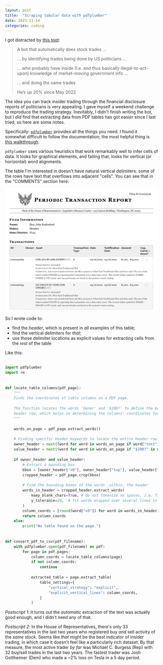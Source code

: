 ```yaml
---
layout: post
title:  "Scraping tabular data with pdfplumber"
date: 2023-11-14
categories: coding
---
```


I got distracted by [this toot](https://saturation.social/@clive/111388314905994899):

> A bot that automatically does stock trades …
> 
> … by identifying trades being done by US politicians …
> 
> … who probably have inside (I.e. and thus basically illegal-to-act-upon) knowledge of market-moving government info …
> 
> … and doing the same trades
> 
> He’s up 20% since May 2022

The idea you can track insider trading through the financial disclosure reports
of politicians is very appealing. I gave myself a weekend challenge to reproduce
the trading strategy. Inevitably, I didn't finish writing the bot, but I _did_
find that extracting data from PDF tables has got easier since I last tried, so
here are some notes.

<!--more-->

Specifically: [`pdfplumber`](https://github.com/jsvine/pdfplumber) provides all the things you need. I found it
somewhat difficult to follow the documentation; the most helpful thing is [this walkthrough](https://github.com/jsvine/pdfplumber/blob/stable/examples/notebooks/extract-table-nics.ipynb). 


`pdfplumber` uses various heuristics that work remarkably well to infer cells of
data. It looks for graphical elements, and failing that, looks for vertical (or
horizontal) word alignments.

The table I'm interested in doesn't have natural
vertical delimiters: some of the rows have text that overflows into
adjacent "cells". You can see that in the "COMMENTS" section here:

!["Periodic Transaction Report" of Jon Rutherford, showing two stock transactions](/assets/images/pdftables_example.png)


So I wrote code to:

* find the _header_, which is present in _all_ examples of this table; 
* find the vertical delimiters for _that_;  
* use those delimiter locations as explicit values for extracting cells from the _rest_ of the table

Like this:

```python

import pdfplumber
import re


def locate_table_columns(pdf_page):
    """
    Finds the coordinates of table columns on a PDF page.

    The function locates the words 'Owner' and '$200?' to define the bounds of the 
    header row, which helps in determining the columns' coordinates for table extraction.
    """

    words_on_page = pdf_page.extract_words()

    # Finding specific header keywords to locate the entire header row
    owner_header = next((word for word in words_on_page if word["text"] == "Owner"), None)
    value_header = next((word for word in words_on_page if "$200?" in word["text"]), None)

    if owner_header and value_header:
        # Extract a bounding box
        bbox = [owner_header["x0"], owner_header["top"], value_header["x1"], value_header["bottom"]]
        cropped_header = pdf_page.crop(bbox)

        # Find the bounding boxes of the words _within_ the header
        words_in_header = cropped_header.extract_words(
            keep_blank_chars=True, # do not tokenize on spaces, i.e. fit entire lines in 1 box
            y_tolerance=20,  # fit words wrapped over several lines in 1 box
        )
        column_coords = [round(word["x0"]) for word in words_in_header]
        return column_coords
    else:
        print("No table found on the page.")


def convert_pdf_to_csv(pdf_filename):
    with pdfplumber.open(pdf_filename) as pdf:
        for page in pdf.pages:
            column_coords = locate_table_columns(page)
            if not column_coords:
                continue

            extracted_table = page.extract_table(
                table_settings={
                    "vertical_strategy": "explicit",
                    "explicit_vertical_lines": column_coords,
                }
            )

```

_Postscript 1_: it turns out the _automatic_ extraction of the text was actually good enough, and I didn't need any of that. 

_Postscript 2_: In the House of Representatives, there's only 33 representatives in the last two years who registered buy _and_ sell activity of the _same stock_. Seems like _that_ might be the best indicator of insider trading, in which case it doesn't feel like a particularly rich dataset.  By that measure, the most active trader _by far_ was Michael C. Burgess (Rep) with 32 buy/sell trades in the last two years. The fastest trader was Josh Gottheimer (Dem) who made a ~2% loss on Tesla in a 5 day period. 